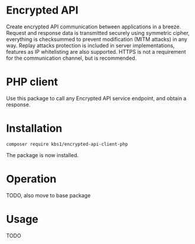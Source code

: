 # Encrypted API
Create encrypted API communication between applications in a breeze. Request and response data is transmitted securely using symmetric cipher,
everything is checksummed to prevent modification (MITM attacks) in any way. Replay attacks protection is included in server implementations,
features as IP whitelisting are also supported. HTTPS is not a requirement for the communication channel, but is recommended.

# PHP client
Use this package to call any Encrypted API service endpoint, and obtain a response.

# Installation
```
composer require kbs1/encrypted-api-client-php
```
The package is now installed.

# Operation
TODO, also move to base package

# Usage
TODO
